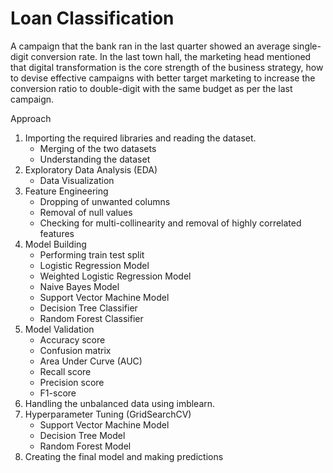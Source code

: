 # Loan Classification
A campaign that the bank ran in the last quarter showed an average single-digit conversion rate. In the last town hall, the marketing head mentioned that digital transformation is the core strength of the business strategy, how to devise effective campaigns with better target marketing to increase the conversion ratio to double-digit with the same budget as per the last campaign.

Approach

1. Importing the required libraries and reading the dataset.
    - Merging of the two datasets
    - Understanding the dataset
2. Exploratory Data Analysis (EDA) 
    - Data Visualization
3. Feature Engineering
    - Dropping of unwanted columns
    - Removal of null values
    - Checking for multi-collinearity and removal of highly correlated features
4. Model Building
    - Performing train test split
    - Logistic Regression Model
    - Weighted Logistic Regression Model
    - Naive Bayes Model
    - Support Vector Machine Model
    - Decision Tree Classifier
    - Random Forest Classifier
5. Model Validation
    - Accuracy score
    - Confusion matrix
    - Area Under Curve (AUC)
    - Recall score
    - Precision score
    - F1-score
6. Handling the unbalanced data using imblearn.
7. Hyperparameter Tuning (GridSearchCV)
    - Support Vector Machine Model
    - Decision Tree Model
    - Random Forest Model
8. Creating the final model and making predictions
